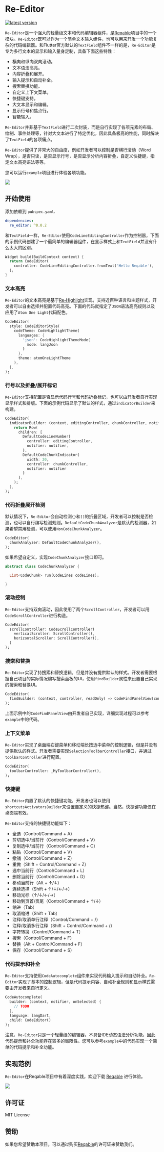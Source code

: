 # Re-Editor

[![latest version](https://img.shields.io/pub/v/re_editor.svg?color=blue)](https://pub.dev/packages/re_editor)

`Re-Editor`是一个强大的轻量级文本和代码编辑器组件，是[Reqable](https://reqable.com)项目中的一个模块。`Re-Editor`既可以作为一个简单文本输入组件，也可以用来开发一个功能复杂的代码编辑器。和Flutter官方默认的`TextField`组件不一样的是，`Re-Editor`是专为多行文本的显示和输入量身定制，具备下面这些特性：

- 横向和纵向双向滚动。
- 文本语法高亮。
- 内容折叠和展开。
- 输入提示和自动补全。
- 搜索替换功能。
- 自定义上下文菜单。
- 快捷键支持。
- 大文本显示和编辑。
- 显示行号和焦点行。
- 智能输入。

`Re-Editor`并非基于`TextField`进行二次封装，而是自行实现了各项元素的布局、绘制、事件处理等，针对大文本进行了特定优化，因此具备极高的性能，同时解决了`TextField`的各项痛点。

`Re-Editor`提供了非常大的自由度，例如开发者可以控制是否横行滚动（Word Wrap），是否只读，是否显示行号，是否显示分析内容折叠，自定义快捷键，指定文本高亮语法等等。

您可以运行`example`项目进行体验各项功能。

![](arts/art01.gif)

## 开始使用

添加依赖到 `pubspec.yaml`.

```yaml
dependencies:
  re_editor: ^0.0.2
```

和`TextField`一样，`Re-Editor`使用`CodeLineEditingController`作为控制器，下面的示例代码创建了一个最简单的编辑器组件，在显示样式上和`TextField`并没有什么太大的区别。
```dart
Widget build(BuildContext context) {
  return CodeEditor(
    controller: CodeLineEditingController.fromText('Hello Reqable'),
  );
}
```

### 文本高亮

`Re-Editor`的文本高亮是基于[Re-Highlight](https://github.com/reqable/re-highlight)实现，支持近百种语言和主题样式，开发者可以自由选择并配置代码高亮。下面的代码就指定了`JSON`语法高亮规则以及应用了`Atom One Light`代码配色。
```dart
CodeEditor(
  style: CodeEditorStyle(
    codeTheme: CodeHighlightTheme(
      languages: {
        'json': CodeHighlightThemeMode(
          mode: langJson
        )
      },
      theme: atomOneLightTheme
    ),
  ),
);
```

### 行号以及折叠/展开标记

`Re-Editor`支持配置是否显示代码行号和代码折叠标记，也可以由开发者自行实现显示样式和排版。下面的示例代码显示了默认的样式，通过`indicatorBuilder`来构建。
```dart
CodeEditor(
  indicatorBuilder: (context, editingController, chunkController, notifier) {
    return Row(
      children: [
        DefaultCodeLineNumber(
          controller: editingController,
          notifier: notifier,
        ),
        DefaultCodeChunkIndicator(
          width: 20,
          controller: chunkController,
          notifier: notifier
        )
      ],
    );
  },
);
```

### 代码折叠展开检测

默认情况下，`Re-Editor`会自动检测`{}`和`[]`的折叠区域，开发者可以控制是否检测，也可以自行编写检测规则。`DefaultCodeChunkAnalyzer`是默认的检测器，如果希望禁用检测，可以使用`NonCodeChunkAnalyzer`。
```dart
CodeEditor(
  chunkAnalyzer: DefaultCodeChunkAnalyzer(),
);

```

如果希望自定义，实现`CodeChunkAnalyzer`接口即可。

```dart
abstract class CodeChunkAnalyzer {

  List<CodeChunk> run(CodeLines codeLines);

}
```

### 滚动控制

`Re-Editor`支持双向滚动，因此使用了两个`ScrollController`，开发者可以用`CodeScrollController`进行构造。
```dart
CodeEditor(
  scrollController: CodeScrollController(
    verticalScroller: ScrollController(),
    horizontalScroller: ScrollController(),
  )
);
```

### 搜索和替换

`Re-Editor`实现了持搜索和替换逻辑，但是并没有提供默认的样式。开发者需要根据自己项目的实际情况编写搜索面板的UI，使用`findBuilder`属性来设置自己实现的搜索和替换UI。

```dart
CodeEditor(
  findBuilder: (context, controller, readOnly) => CodeFindPanelView(controller: controller, readOnly: readOnly),
);
```

上面示例中的`CodeFindPanelView`由开发者自己实现，详细实现过程可以参考`example`中的代码。

### 上下文菜单

`Re-Editor`实现了桌面端右键菜单和移动端长按选中菜单的控制逻辑，但是并没有提供默认的样式。开发者需要实现`SelectionToolbarController`接口，并通过`toolbarController`进行配置。

```dart
CodeEditor(
  toolbarController: _MyToolbarController(),
);
```

### 快捷键

`Re-Editor`内置了默认的快捷键功能，开发者也可以使用`shortcutsActivatorsBuilder`来设置自定义的快捷热键。当然，快捷键功能仅在桌面端有效。

`Re-Editor`支持的快捷键功能如下：
- 全选（Control/Command + A）
- 剪切选中/当前行（Control/Command + V）
- 复制选中/当前行（Control/Command + C）
- 粘贴（Control/Command + V）
- 撤销（Control/Command + Z）
- 重做（Shift + Control/Command + Z）
- 选中当前行（Control/Command + L）
- 删除当前行（Control/Command + D）
- 移动当前行（Alt + ↑/↓）
- 连续选择（Shift + ↑/↓/←/→）
- 移动光标（↑/↓/←/→）
- 移动到页首/页尾（Control/Command + ↑/↓）
- 缩进（Tab）
- 取消缩进（Shift + Tab）
- 注释/取消单行注释（Control/Command + /）
- 注释/取消多行注释（Shift + Control/Command + /）
- 字符转换（Control/Command + T）
- 搜索（Control/Command + F）
- 替换（Alt + Control/Command + F）
- 保存（Control/Command + S）

### 代码提示和补全

`Re-Editor`支持使用`CodeAutocomplete`组件来实现代码输入提示和自动补全。`Re-Editor`实现了基本的控制逻辑，但是代码提示内容、自动补全规则和显示样式需要由开发者来自行定义。

```dart
CodeAutocomplete(
  builder: (context, notifier, onSelected) {
    // TODO
  },
  language: langDart,
  child: CodeEditor()
);
```

注意，`Re-Editor`只是一个轻量级的编辑器，不具备IDE动态语法分析功能，因此代码提示和补全功能存在较多的局限性。您可以参考`example`中的代码实现一个简单的代码提示和补全功能。

## 实现范例

`Re-Editor`在Reqable项目中有着深度实践，欢迎下载 [Reqable](https://reqable.com/download) 进行体验。

![](arts/art02.png)

## 许可证

MIT License

## 赞助

如果您希望赞助本项目，可以通过购买[Reqable](https://reqable.com/pricing)的许可证来赞助我们。